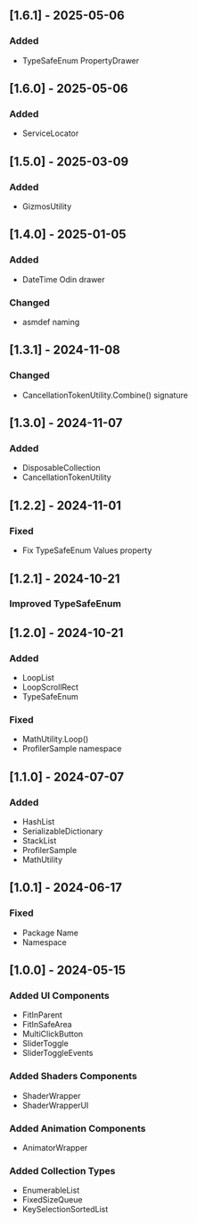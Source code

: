 ## [1.6.1] - 2025-05-06
### Added
- TypeSafeEnum PropertyDrawer

## [1.6.0] - 2025-05-06
### Added
- ServiceLocator

## [1.5.0] - 2025-03-09
### Added
- GizmosUtility

## [1.4.0] - 2025-01-05
### Added
- DateTime Odin drawer
### Changed
- asmdef naming

## [1.3.1] - 2024-11-08
### Changed
- CancellationTokenUtility.Combine() signature

## [1.3.0] - 2024-11-07
### Added
- DisposableCollection
- CancellationTokenUtility

## [1.2.2] - 2024-11-01
### Fixed
- Fix TypeSafeEnum Values property

## [1.2.1] - 2024-10-21
### Improved TypeSafeEnum

## [1.2.0] - 2024-10-21
### Added
- LoopList
- LoopScrollRect
- TypeSafeEnum
### Fixed
- MathUtility.Loop()
- ProfilerSample namespace

## [1.1.0] - 2024-07-07
### Added
- HashList
- SerializableDictionary
- StackList
- ProfilerSample
- MathUtility

## [1.0.1] - 2024-06-17
### Fixed
- Package Name
- Namespace

## [1.0.0] - 2024-05-15
### Added UI Components
- FitInParent
- FitInSafeArea
- MultiClickButton
- SliderToggle
- SliderToggleEvents
### Added Shaders Components
- ShaderWrapper
- ShaderWrapperUI
### Added Animation Components
- AnimatorWrapper
### Added Collection Types
- EnumerableList
- FixedSizeQueue
- KeySelectionSortedList